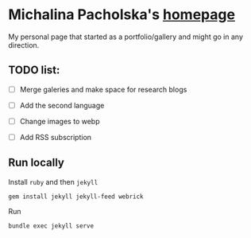 # Michalina Pacholska's [homepage](https://micha7a.github.io/)
My personal page that started as a portfolio/gallery and might go in any direction. 


## TODO list:
- [ ] Merge galeries and make space for research blogs
- [ ] Add the second language
- [ ] Change images to webp
- [ ] Add RSS subscription


## Run locally

Install `ruby` and then `jekyll`
```
gem install jekyll jekyll-feed webrick
```

Run 
```
bundle exec jekyll serve
```
